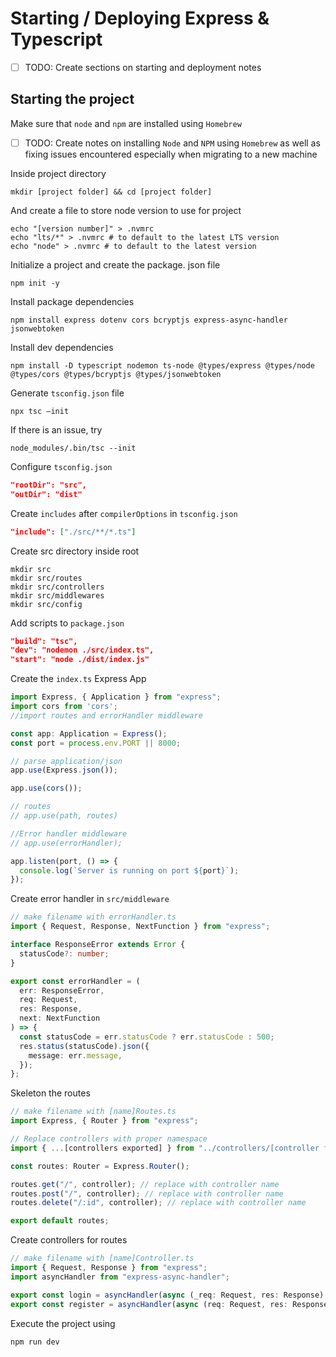 # Starting / Deploying Express & Typescript


- [ ] TODO: Create sections on starting and deployment notes

## Starting the project
Make sure that `node` and `npm` are installed using `Homebrew`

- [ ] TODO: Create notes on installing `Node` and `NPM` using `Homebrew` as well as fixing issues encountered especially when migrating to a new machine

Inside project directory
```shell
mkdir [project folder] && cd [project folder]
```
And create a file to store node version to use for project
```shell
echo "[version number]" > .nvmrc
echo "lts/*" > .nvmrc # to default to the latest LTS version
echo "node" > .nvmrc # to default to the latest version
```
Initialize a project and create the package. json file
```shell
npm init -y
```
Install package dependencies
```shell
npm install express dotenv cors bcryptjs express-async-handler jsonwebtoken
```
Install dev dependencies
```shell 
npm install -D typescript nodemon ts-node @types/express @types/node @types/cors @types/bcryptjs @types/jsonwebtoken
```
Generate `tsconfig.json` file
```shell
npx tsc —init
```
If there is an issue, try
```shell
node_modules/.bin/tsc --init
```
Configure `tsconfig.json`
```json
"rootDir": "src",
"outDir": "dist"
```
Create `includes` after `compilerOptions` in `tsconfig.json`
```json
"include": ["./src/**/*.ts"]
```
Create src directory inside root
```shell
mkdir src
mkdir src/routes
mkdir src/controllers
mkdir src/middlewares
mkdir src/config
```
Add scripts to `package.json`
```json
"build": "tsc",
"dev": "nodemon ./src/index.ts",
"start": "node ./dist/index.js"
```
Create the `index.ts` Express App
```ts
import Express, { Application } from "express";
import cors from 'cors';
//import routes and errorHandler middleware

const app: Application = Express();
const port = process.env.PORT || 8000;

// parse application/json
app.use(Express.json());

app.use(cors());

// routes
// app.use(path, routes)

//Error handler middleware
// app.use(errorHandler);

app.listen(port, () => {
  console.log(`Server is running on port ${port}`);
});
```
Create error handler in `src/middleware`
```ts
// make filename with errorHandler.ts
import { Request, Response, NextFunction } from "express";

interface ResponseError extends Error {
  statusCode?: number;
}

export const errorHandler = (
  err: ResponseError,
  req: Request,
  res: Response,
  next: NextFunction
) => {
  const statusCode = err.statusCode ? err.statusCode : 500;
  res.status(statusCode).json({
    message: err.message,
  });
};

```
Skeleton the routes
```ts
// make filename with [name]Routes.ts
import Express, { Router } from "express";

// Replace controllers with proper namespace
import { ...[controllers exported] } from "../controllers/[controller file name]";

const routes: Router = Express.Router();

routes.get("/", controller); // replace with controller name
routes.post("/", controller); // replace with controller name
routes.delete("/:id", controller); // replace with controller name

export default routes;
```
Create controllers for routes
```ts
// make filename with [name]Controller.ts
import { Request, Response } from "express";
import asyncHandler from "express-async-handler";

export const login = asyncHandler(async (_req: Request, res: Response) => {}); // Add logic inside
export const register = asyncHandler(async (req: Request, res: Response) => {}); // Add logic inside
```

Execute the project using
```shell
npm run dev
```
